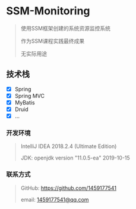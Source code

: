 # SSM-Monitoring

> 使用SSM框架创建的系统资源监控系统
>
> 作为SSM课程实践最终成果
>
> 无实际用途

## 技术栈

 - [x] Spring
 - [x] Spring MVC
 - [x] MyBatis
 - [x] Druid
 - [x] ...

### 开发环境
> IntelliJ IDEA 2018.2.4 (Ultimate Edition)
>
> JDK: openjdk version "11.0.5-ea" 2019-10-15

### 联系方式
> GitHub: https://github.com/1459177541
>
> email: 1459177541@qq.com
